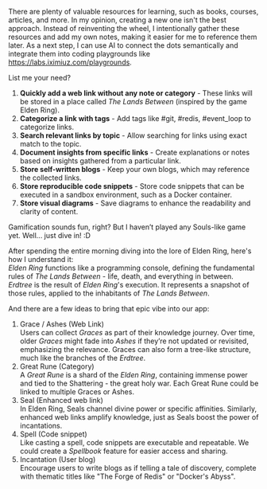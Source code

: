 There are plenty of valuable resources for learning, such as books, courses, articles, and more. In my opinion, creating a new one isn't the best approach. Instead of reinventing the wheel, I intentionally gather these resources and add my own notes, making it easier for me to reference them later. As a next step, I can use AI to connect the dots semantically and integrate them into coding playgrounds like https://labs.iximiuz.com/playgrounds.

List me your need?
1. **Quickly add a web link without any note or category** - These links will be stored in a place called *The Lands Between* (inspired by the game Elden Ring).
2. **Categorize a link with tags** - Add tags like #git, #redis, #event_loop to categorize links.
3. **Search relevant links by topic** - Allow searching for links using exact match to the topic.
4. **Document insights from specific links** - Create explanations or notes based on insights gathered from a particular link.
5. **Store self-written blogs** - Keep your own blogs, which may reference the collected links.
6. **Store reproducible code snippets** - Store code snippets that can be executed in a sandbox environment, such as a Docker container.
7. **Store visual diagrams** - Save diagrams to enhance the readability and clarity of content.

Gamification sounds fun, right? But I haven’t played any Souls-like game yet. Well... just dive in! :D

After spending the entire morning diving into the lore of Elden Ring, here's how I understand it:  
*Elden Ring* functions like a programming console, defining the fundamental rules of *The Lands Between* - life, death, and everything in between.  
*Erdtree* is the result of *Elden Ring*'s execution. It represents a snapshot of those rules, applied to the inhabitants of *The Lands Between*. 

And there are a few ideas to bring that epic vibe into our app:
1. Grace / Ashes (Web Link)  
Users can collect *Graces* as part of their knowledge journey. Over time, older *Graces* might fade into *Ashes* if they’re not updated or revisited, emphasizing the relevance. Graces can also form a tree-like structure, much like the branches of the *Erdtree*.
2. Great Rune (Category)  
A *Great Rune* is a shard of the *Elden Ring*, containing immense power and tied to the Shattering - the great holy war. Each Great Rune could be linked to multiple Graces or Ashes.
3. Seal (Enhanced web link)  
In Elden Ring, Seals channel divine power or specific affinities. Similarly, enhanced web links amplify knowledge, just as Seals boost the power of incantations.
4. Spell (Code snippet)  
Like casting a spell, code snippets are executable and repeatable. We could create a *Spellbook* feature for easier access and sharing.
5. Incantation (User blog)  
Encourage users to write blogs as if telling a tale of discovery, complete with thematic titles like "The Forge of Redis" or "Docker's Abyss".